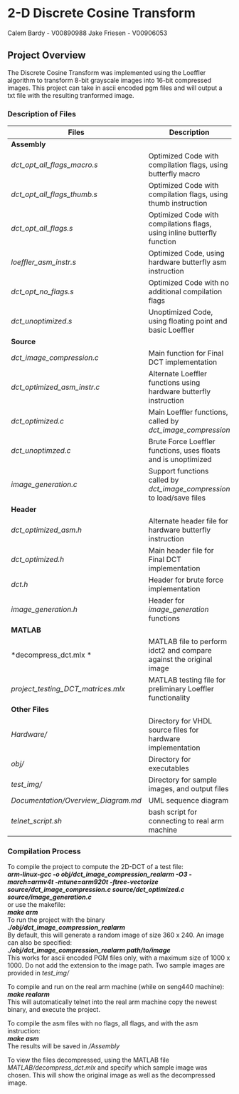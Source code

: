 # 2-D Discrete Cosine Transform
Calem Bardy - V00890988
Jake Friesen - V00906053

## Project Overview
The Discrete Cosine Transform was implemented using the Loeffler algorithm to transform 8-bit grayscale images into 16-bit compressed images. This project can take in ascii encoded pgm files and will output a txt file with the resulting tranformed image. 

### Description of Files
|Files                        | Description                                                             |
|-----------------------------|-------------------------------------------------------------------------|
|**Assembly**                 |                                                                         |
| *dct_opt_all_flags_macro.s* | Optimized Code with compilation flags, using butterfly macro            |
| *dct_opt_all_flags_thumb.s* | Optimized Code with compilation flags, using thumb instruction          |
| *dct_opt_all_flags.s*       | Optimized Code with compilations flags, using inline butterfly function |
| *loeffler_asm_instr.s*      | Optimized Code, using hardware butterfly asm instruction                |
| *dct_opt_no_flags.s*        | Optimized Code with no additional compilation flags                     |
| *dct_unoptimized.s*         | Unoptimized Code, using floating point and basic Loeffler               |
|**Source**                   |                                                                         |
|*dct_image_compression.c*    | Main function for Final DCT implementation                              |
|*dct_optimized_asm_instr.c*  | Alternate Loeffler functions using hardware butterfly instruction       |
|*dct_optimized.c*            | Main Loeffler functions, called by *dct_image_compression*              |
|*dct_unoptimzed.c*           | Brute Force Loeffler functions, uses floats and is unoptimized          |
|*image_generation.c*         | Support functions called by *dct_image_compression* to load/save files  |
|**Header**                   |                                                                         |
|*dct_optimized_asm.h*        | Alternate header file for hardware butterfly instruction                |
|*dct_optimized.h*            | Main header file for Final DCT implementation                           |
|*dct.h*                      | Header for brute force implementation                                   |
|*image_generation.h*         | Header for *image_generation* functions                                 |
|**MATLAB**                   |                                                                         |
|*decompress_dct.mlx *        | MATLAB file to perform idct2 and compare against the original image     |
|*project_testing_DCT_matrices.mlx*| MATLAB testing file for preliminary Loeffler functionality         |
|**Other Files**              |                                                                         |
|*Hardware/*                  |   Directory for VHDL source files for hardware implementation           |
|*obj/*                       | Directory for executables                                               |
|*test_img/*                  | Directory for sample images, and output files                           |
|*Documentation/Overview_Diagram.md* | UML sequence diagram                                             |
|*telnet_script.sh*           | bash script for connecting to real arm machine                          |


### Compilation Process
To compile the project to compute the 2D-DCT of a test file:  
***arm-linux-gcc -o obj/dct_image_compression_realarm  -O3 -march=armv4t -mtune=arm920t -ftree-vectorize  source/dct_image_compression.c source/dct_optimized.c source/image_generation.c***  
or use the makefile:  
***make arm***  
To run the project with the binary  
***./obj/dct_image_compression_realarm***  
By default, this will generate a random image of size 360 x 240. An image can also be specified:  
***./obj/dct_image_compression_realarm path/to/image***  
This works for ascii encoded PGM files only, with a maximum size of 1000 x 1000. Do not add the extension to the image path. Two sample images are provided in *test_img/*  
  
To compile and run on the real arm machine (while on seng440 machine):  
***make realarm***   
This will automatically telnet into the real arm machine copy the newest binary, and execute the project.   
  
To compile the asm files with no flags, all flags, and with the asm instruction:  
***make asm***  
The results will be saved in */Assembly*  
  
To view the files decompressed, using the MATLAB file *MATLAB/decompress_dct.mlx* and specify which sample image was chosen. This will show the original image as well as the decompressed image.  